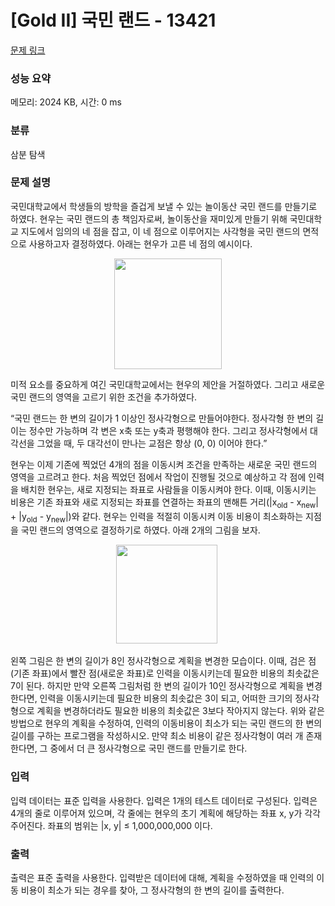 # [Gold II] 국민 랜드 - 13421 

[문제 링크](https://www.acmicpc.net/problem/13421) 

### 성능 요약

메모리: 2024 KB, 시간: 0 ms

### 분류

삼분 탐색

### 문제 설명

<p>국민대학교에서 학생들의 방학을 즐겁게 보낼 수 있는 놀이동산 국민 랜드를 만들기로 하였다. 현우는 국민 랜드의 총 책임자로써, 놀이동산을 재미있게 만들기 위해 국민대학교 지도에서 임의의 네 점을 잡고, 이 네 점으로 이루어지는 사각형을 국민 랜드의 면적으로 사용하고자 결정하였다. 아래는 현우가 고른 네 점의 예시이다.</p>

<p style="text-align:center"><img alt="" src="https://onlinejudgeimages.s3-ap-northeast-1.amazonaws.com/problem/13421/i1.png" style="height:177px; width:172px"></p>

<p>미적 요소를 중요하게 여긴 국민대학교에서는 현우의 제안을 거절하였다. 그리고 새로운 국민 랜드의 영역을 고르기 위한 조건을 추가하였다.</p>

<p>“국민 랜드는 한 변의 길이가 1 이상인 정사각형으로 만들어야한다. 정사각형 한 변의 길이는 정수만 가능하며 각 변은 x축 또는 y축과 평행해야 한다. 그리고 정사각형에서 대각선을 그었을 때, 두 대각선이 만나는 교점은 항상 (0, 0) 이어야 한다.”</p>

<p>현우는 이제 기존에 찍었던 4개의 점을 이동시켜 조건을 만족하는 새로운 국민 랜드의 영역을 고르려고 한다. 처음 찍었던 점에서 작업이 진행될 것으로 예상하고 각 점에 인력을 배치한 현우는, 새로 지정되는 좌표로 사람들을 이동시켜야 한다. 이때, 이동시키는 비용은 기존 좌표와 새로 지정되는 좌표를 연결하는 좌표의 맨해튼 거리(|x<sub>old</sub> - x<sub>new</sub>| + |y<sub>old</sub> - y<sub>new</sub>|)와 같다. 현우는 인력을 적절히 이동시켜 이동 비용이 최소화하는 지점을 국민 랜드의 영역으로 결정하기로 하였다. 아래 2개의 그림을 보자.</p>

<p style="text-align:center"><img alt="" src="https://onlinejudgeimages.s3-ap-northeast-1.amazonaws.com/problem/13421/i2.png" style="height:158px; width:162px"> <img alt="" src=""></p>

<p>왼쪽 그림은 한 변의 길이가 8인 정사각형으로 계획을 변경한 모습이다. 이때, 검은 점(기존 좌표)에서 빨잔 점(새로운 좌표)로 인력을 이동시키는데 필요한 비용의 최솟값은 7이 된다. 하지만 만약 오른쪽 그림처럼 한 변의 길이가 10인 정사각형으로 계획을 변경한다면, 인력을 이동시키는데 필요한 비용의 최솟값은 3이 되고, 어떠한 크기의 정사각형으로 계획을 변경하더라도 필요한 비용의 최솟값은 3보다 작아지지 않는다. 위와 같은 방법으로 현우의 계획을 수정하여, 인력의 이동비용이 최소가 되는 국민 랜드의 한 변의 길이를 구하는 프로그램을 작성하시오. 만약 최소 비용이 같은 정사각형이 여러 개 존재한다면, 그 중에서 더 큰 정사각형으로 국민 랜드를 만들기로 한다.</p>

### 입력 

 <p>입력 데이터는 표준 입력을 사용한다. 입력은 1개의 테스트 데이터로 구성된다. 입력은 4개의 줄로 이루어져 있으며, 각 줄에는 현우의 초기 계획에 해당하는 좌표 x, y가 각각 주어진다. 좌표의 범위는 |x, y| ≤ 1,000,000,000 이다.</p>

### 출력 

 <p>출력은 표준 출력을 사용한다. 입력받은 데이터에 대해, 계획을 수정하였을 때 인력의 이동 비용이 최소가 되는 경우를 찾아, 그 정사각형의 한 변의 길이를 출력한다.</p>

